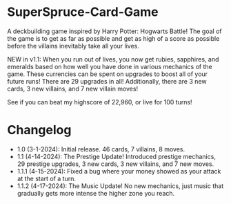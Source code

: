 # SuperSpruce-Card-Game
A deckbuilding game inspired by Harry Potter: Hogwarts Battle! The goal of the game is to get as far as possible and get as high of a score as possible before the villains inevitably take all your lives.

NEW in v1.1: When you run out of lives, you now get rubies, sapphires, and emeralds based on how well you have done in various mechanics of the game. These currencies can be spent on upgrades to boost all of your future runs! There are 29 upgrades in all! Additionally, there are 3 new cards, 3 new villains, and 7 new villain moves!

See if you can beat my highscore of 22,960, or live for 100 turns! 

# Changelog
- 1.0 (3-1-2024): Initial release. 46 cards, 7 villains, 8 moves.
- 1.1 (4-14-2024): The Prestige Update! Introduced prestige mechanics, 29 prestige upgrades, 3 new cards, 3 new villains, and 7 new moves.
- 1.1.1 (4-15-2024): Fixed a bug where your money showed as your attack at the start of a turn.
- 1.1.2 (4-17-2024): The Music Update! No new mechanics, just music that gradually gets more intense the higher zone you reach. 
